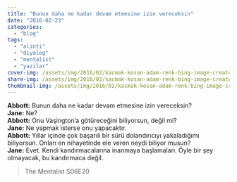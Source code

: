 ```yaml
---
title: "Bunun daha ne kadar devam etmesine izin vereceksin"
date: "2016-02-23"
categories: 
  - "blog"
tags: 
  - "alinti"
  - "diyalog"
  - "mentalist"
  - "yazilar"
cover-img: /assets/img/2016/02/kacmak-kosan-adam-renk-bing-image-creator.jpeg
share-img: /assets/img/2016/02/kacmak-kosan-adam-renk-bing-image-creator.jpeg
thumbnail-img: /assets/img/2016/02/kacmak-kosan-adam-renk-bing-image-creator.jpeg
---
```


**Abbott:** Bunun daha ne kadar devam etmesine izin vereceksin?  
**Jane:** Ne?  
**Abbott:** Onu Vaşington’a götüreceğini biliyorsun, değil mi?  
**Jane:** Ne yapmak isterse onu yapacaktır.  
**Abbott:** Yıllar içinde çok başarılı bir sürü dolandırıcıyı yakaladığımı biliyorsun. Onları en nihayetinde ele veren neydi biliyor musun?  
**Jane:** Evet. Kendi kandırmacalarına inanmaya başlamaları. Öyle bir şey olmayacak, bu kandırmaca değil.

> The Mentalist S06E20
